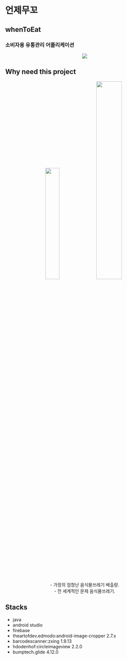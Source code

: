 # 언제무꼬 
## whenToEat

### 소비자용 유통관리 어플리케이션
<p align="center">
    <img src='https://user-images.githubusercontent.com/59479926/154832664-7d655104-d7e0-402e-b577-35dd4ddc569d.gif'>
</p>

## Why need this project

<p align="center">
    <img src='https://user-images.githubusercontent.com/59479926/154832842-f4ff6707-8f21-408e-ba53-886f820728a0.png', width=30%>
    <img src='https://user-images.githubusercontent.com/59479926/154832845-889e3d07-46af-4d5d-b214-e5cfcface6ec.png', width=40%>
    <br>
    <br>
    - 가정의 엄청난 음식물쓰레기 배출량. 
    <br>
    - 전 세계적인 문제 음식물쓰레기.
</p>

## Stacks
- java
- android studio
- firebase
- theartofdev.edmodo:android-image-cropper 2.7.x
- barcodescanner:zxing 1.9.13
- hdodenhof:circleimageview 2.2.0
- bumptech.glide 4.12.0
